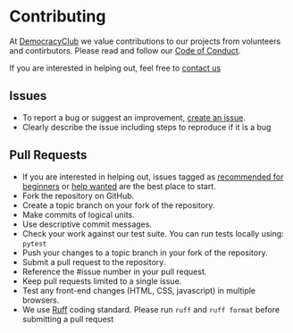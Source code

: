 # Contributing

At [DemocracyClub](https://democracyclub.org.uk/) we value contributions to our projects from volunteers and contirbutors. Please read and follow our [Code of Conduct](https://democracyclub.org.uk/code-of-conduct/).

If you are interested in helping out, feel free to
[contact us](https://democracyclub.org.uk/contact/)

## Issues
* To report a bug or suggest an improvement, [create an issue](https://github.com/DemocracyClub/yournextrepresentative/issues/new).
* Clearly describe the issue including steps to reproduce if it is a bug

## Pull Requests
* If you are interested in helping out, issues tagged as [recommended for beginners](https://github.com/DemocracyClub/yournextrepresentative/issues?q=is%3Aissue+is%3Aopen+label%3A%22recommended+for+beginners%22) or [help wanted](https://github.com/DemocracyClub/yournextrepresentative/issues?q=is%3Aissue+is%3Aopen+label%3A%22help+wanted%22) are the best place to start.
* Fork the repository on GitHub.
* Create a topic branch on your fork of the repository.
* Make commits of logical units.
* Use descriptive commit messages.
* Check your work against our test suite. You can run tests locally using: `pytest`
* Push your changes to a topic branch in your fork of the repository.
* Submit a pull request to the repository.
* Reference the #issue number in your pull request.
* Keep pull requests limited to a single issue.
* Test any front-end changes (HTML, CSS, javascript) in multiple browsers.
* We use [Ruff](https://docs.astral.sh/ruff/) coding standard. Please 
  run `ruff` and `ruff format` before submitting a pull request
